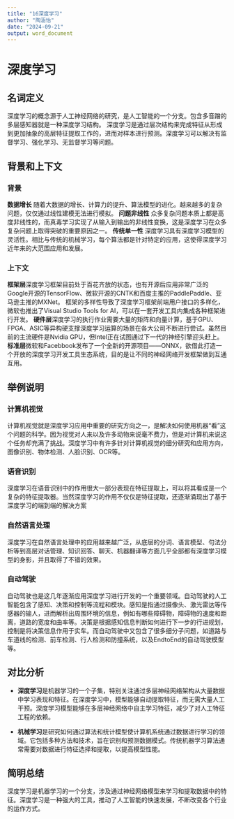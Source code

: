 ```yaml
---
title: "16深度学习"
author: "陶涵怡"
date: "2024-09-21"
output: word_document
---
```

# 深度学习

## 名词定义

  深度学习的概念源于人工神经网络的研究，是人工智能的一个分支。包含多音蹭的多层感知器就是一种深度学习结构。
  深度学习是通过层次结构来完成特征从形成到更加抽象的高层特征提取工作的，进而对样本进行预测。深度学习可以解决有监督学习、强化学习、无监督学习等问题。

## 背景和上下文

### 背景

**数据增长**     随着大数据的增长、计算力的提升、算法模型的进化。越来越多的复杂问题，仅仅通过线性建模无法进行模拟。
**问题非线性**   众多复杂问题本质上都是高度非线性的，而真毒学习实现了从输入到输出的非线性变换，这是深度学习在众多复杂问题上取得突破的重要原因之一。
**传统单一性**   深度学习具有深度学习模型的灵活性。相比与传统的机械学习，每个算法都是针对特定的应用，这使得深度学习近年来的大范围应用和发展。

### 上下文

**框架层**深度学习框架目前处于百花齐放的状态，也有开源后应用非常广泛的Google开源的TensorFlow、微软开源的CNTK和百度主推的PaddlePaddle、亚马逊主推的MXNet。
          框架的多样性导致了深度学习框架前端用户接口的多样化，微软也推出了Visual Studio Tools for AI，可以在一套开发工具内集成各种框架进行开发。
**硬件层**深度学习的执行作业需要大量的矩阵和向量计算，基于GPU、FPGA、ASIC等异构硬支撑深度学习运算的场景在各大公司不断进行尝试。虽然目前的主流硬件是Nvidia GPU，但Intel正在试图通过下一代的神经引擎迎头赶上。
**标准层**微软和Facebbook发布了一个全新的开源项目——ONNX，欲借此打造一个开放的深度学习开发工具生态系统，目的是让不同的神经网络开发框架做到互通互用。

## 举例说明

### 计算机视觉
  计算机视觉就是深度学习应用中重要的研究方向之一，是解决如何使用机器“看”这个问题的科学。因为视觉对人来以及许多动物来说毫不费力，但是对计算机来说这个任务却充满了挑战。深度学习中有许多针对计算机视觉的细分研究和应用方向，图像识别、物体检测、人脸识别、OCR等。

### 语音识别
  深度学习在语音识别中的作用很大一部分表现在特征提取上，可以将其看成是一个复杂的特征提取器。当然深度学习的作用不仅仅是特征提取，还逐渐涌现出了基于深度学习的端到端的解决方案
   
### 自然语言处理
  深度学习在自然语言处理中的应用越来越广泛，从底层的分词、语言模型、句法分析等到高层对话管理、知识回答、聊天、机器翻译等方面几乎全部都有深度学习模型的身影，并且取得了不错的效果。
  
### 自动驾驶
  自动驾驶也是这几年逐渐应用深度学习进行开发的一个重要领域。自动驾驶的人工智能包含了感知、决策和控制等流程和模块。感知是指通过摄像头、激光雷达等传感器的输人，进而解析出周围环境的信息，例如有哪些障碍物，障碍物的速度和距离，道路的宽度和曲率等。决策是根据感知信息判断如何进行下一步的行进规划，控制是将决策信息作用于实车。而自动驾驶中又包含了很多细分子问题，如道路与车道线的检测、前车检测、行人检测和防撞系统，以及EndtoEnd的自动驾驶模型等。
  
## 对比分析

- **深度学习**是机器学习的一个子集，特别关注通过多层神经网络架构从大量数据中学习表现和特征。在深度学习中，模型能够自动提取特征，而无需大量人工干预。深度学习模型能够在多层神经网络中自主学习特征，减少了对人工特征工程的依赖。

- **机械学习**是研究如何通过算法和统计模型使计算机系统通过数据进行学习的领域。它包括多种方法和技术，旨在识别和预测数据模式。传统机器学习算法通常需要对数据进行特征选择和提取，以提高模型性能。

## 简明总结
  
  深度学习是机器学习的一个分支，涉及通过神经网络模型来学习和提取数据中的特征。深度学习是一种强大的工具，推动了人工智能的快速发展，不断改变各个行业的运作方式。



























